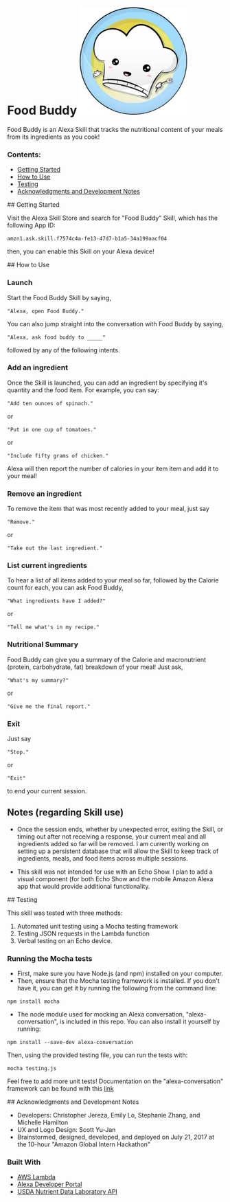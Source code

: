 # Food Buddy <img src="food-buddy-badge.jpg" width="250">

Food Buddy is an Alexa Skill that tracks the nutritional content of your meals from its ingredients as you cook!
### Contents:
- [Getting Started](#started)
- [How to Use](#use)
- [Testing](#testing)
- [Acknowledgments and Development Notes](#acknowledgments)

<a name="started"/>
## Getting Started

Visit the Alexa Skill Store and search for "Food Buddy" Skill, which has the following App ID:
```
amzn1.ask.skill.f7574c4a-fe13-47d7-b1a5-34a199aacf04
```
then, you can enable this Skill on your Alexa device!

<a name="use"/>
## How to Use

### Launch
Start the Food Buddy Skill by saying,
```
"Alexa, open Food Buddy."
```
You can also jump straight into the conversation with Food Buddy by saying,
```
"Alexa, ask food buddy to _____"
```
followed by any of the following intents.

### Add an ingredient

Once the Skill is launched, you can add an ingredient by specifying it's quantity and the food item. For example, you can say:
```
"Add ten ounces of spinach."
```
or
```
"Put in one cup of tomatoes."
```
or
```
"Include fifty grams of chicken."
```
Alexa will then report the number of calories in your item item and add it to your meal!
### Remove an ingredient
To remove the item that was most recently added to your meal, just say
```
"Remove."
```
or
```
"Take out the last ingredient."
```

### List current ingredients
To hear a list of all items added to your meal so far, followed by the Calorie count for each, you can ask Food Buddy,
```
"What ingredients have I added?"
```
or
```
"Tell me what's in my recipe."
```

### Nutritional Summary
Food Buddy can give you a summary of the Calorie and macronutrient (protein, carbohydrate, fat) breakdown of your
meal! Just ask,
```
"What's my summary?"
```
or
```
"Give me the final report."
```
### Exit
Just say
```
"Stop."
```
or
```
"Exit"
```
to end your current session.

## Notes (regarding Skill use)
- Once the session ends, whether by unexpected error, exiting the Skill, or timing out after not receiving a response, your
current meal and all ingredients added so far will be removed. I am currently working on setting up a persistent database
that will allow the Skill to keep track of ingredients, meals, and food items across multiple sessions.

- This skill was not intended for use with an Echo Show. I plan to add a visual component (for both Echo Show and the mobile
Amazon Alexa app that would provide additional functionality.

<a name="testing"/>
## Testing

This skill was tested with three methods:
1. Automated unit testing using a Mocha testing framework
2. Testing JSON requests in the Lambda function
3. Verbal testing on an Echo device.

### Running the Mocha tests
- First, make sure you have Node.js (and npm) installed on your computer.
- Then, ensure that the Mocha testing framework is installed. If you don't have it, you can get it by running
the following from the command line:
```
npm install mocha
```
- The node module used for mocking an Alexa conversation, "alexa-conversation", is included in this repo. You can also
install it yourself by running:
```
npm install --save-dev alexa-conversation
```
Then, using the provided testing file, you can run the tests with:
```
mocha testing.js
```
Feel free to add more unit tests! Documentation on the "alexa-conversation" framework can be found
with this [link](https://www.npmjs.com/package/alexa-conversation)

<a name="acknowledgments"/>
## Acknowledgments and Development Notes

* Developers: Christopher Jereza, Emily Lo, Stephanie Zhang, and Michelle Hamilton
* UX and Logo Design: Scott Yu-Jan
* Brainstormed, designed, developed, and deployed on July 21, 2017 at the 10-hour "Amazon Global Intern Hackathon"

### Built With

* [AWS Lambda](https://aws.amazon.com/lambda/)
* [Alexa Developer Portal](https://developer.amazon.com/)
* [USDA Nutrient Data Laboratory API](https://www.npmjs.com/package/nutrient-data-laboratory)
